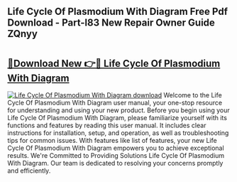 ## Life Cycle Of Plasmodium With Diagram Free Pdf Download - Part-l83 New Repair Owner Guide ZQnyy

# <h2><a href="http://dfmv9fg.blite.top/?on=Life+Cycle+Of+Plasmodium+With+Diagram">🔗Download New 👉🔴 Life Cycle Of Plasmodium With Diagram</a></h2>

[![Life Cycle Of Plasmodium With Diagram download](https://i.imgur.com/lujVjoI.png)](http://dfmv9fg.blite.top/?on=Life+Cycle+Of+Plasmodium+With+Diagram)
Welcome to the Life Cycle Of Plasmodium With Diagram user manual, your one-stop resource for understanding and using your new product. Before you begin using your Life Cycle Of Plasmodium With Diagram, please familiarize yourself with its functions and features by reading this user manual. It includes clear instructions for installation, setup, and operation, as well as troubleshooting tips for common issues. With features like list of features, your new Life Cycle Of Plasmodium With Diagram empowers you to achieve exceptional results. We're Committed to Providing Solutions Life Cycle Of Plasmodium With Diagram. Our team is dedicated to resolving your concerns promptly and efficiently.
